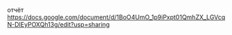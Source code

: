 отчёт https://docs.google.com/document/d/1BoO4UmO_1p9iPxpt01QmhZX_LGVcqN-DIEyPOXQh13g/edit?usp=sharing
